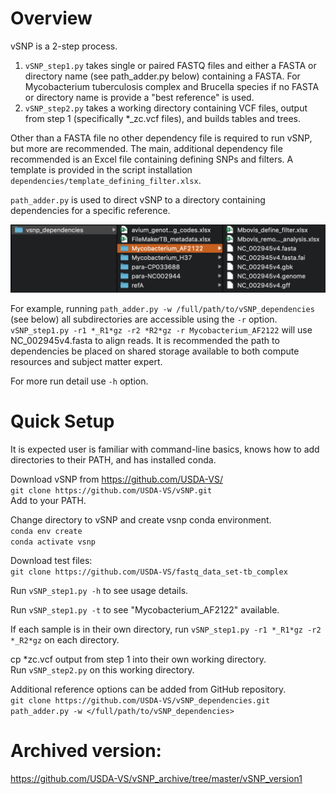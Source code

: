 # Overview

vSNP is a 2-step process.
1. `vSNP_step1.py` takes single or paired FASTQ files and either a FASTA or directory name (see path_adder.py below) containing a FASTA.  For Mycobacterium tuberculosis complex and Brucella species if no FASTA or directory name is provide a "best reference" is used.
2. `vSNP_step2.py` takes a working directory containing VCF files, output from step 1 (specifically *_zc.vcf files), and builds tables and trees.

Other than a FASTA file no other dependency file is required to run vSNP, but more are recommended.  The main, additional dependency file recommended is an Excel file containing defining SNPs and filters.  A template is provided in the script installation `dependencies/template_defining_filter.xlsx`.

`path_adder.py` is used to direct vSNP to a directory containing dependencies for a specific reference.

![](./dependencies/directory_screen_shot.png)

For example, running `path_adder.py -w /full/path/to/vSNP_dependencies` (see below) all subdirectories are accessible using the `-r` option.  `vSNP_step1.py -r1 *_R1*gz -r2 *R2*gz -r Mycobacterium_AF2122` will use NC_002945v4.fasta to align reads.  It is recommended the path to dependencies be placed on shared storage available to both compute resources and subject matter expert.

For more run detail use `-h` option.

# Quick Setup

It is expected user is familiar with command-line basics, knows how to add directories to their PATH, and has installed conda.

Download vSNP from https://github.com/USDA-VS/<br>
`git clone https://github.com/USDA-VS/vSNP.git`<br>
Add to your PATH.

Change directory to vSNP and create vsnp conda environment.<br>
`conda env create`<br>
`conda activate vsnp`

Download test files:<br>
`git clone https://github.com/USDA-VS/fastq_data_set-tb_complex`

Run `vSNP_step1.py -h` to see usage details.

Run `vSNP_step1.py -t` to see "Mycobacterium_AF2122" available.

If each sample is in their own directory, run `vSNP_step1.py -r1 *_R1*gz -r2 *_R2*gz` on each directory.

cp *zc.vcf output from step 1 into their own working directory.<br>
Run `vSNP_step2.py` on this working directory.

Additional reference options can be added from GitHub repository.<br>
`git clone https://github.com/USDA-VS/vSNP_dependencies.git`<br>
`path_adder.py -w </full/path/to/vSNP_dependencies>`

# Archived version:
https://github.com/USDA-VS/vSNP_archive/tree/master/vSNP_version1
